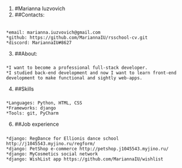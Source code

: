 1. #Marianna Iuzvovich
2. ##Contacts:
######
	*email: marianna.iuzvovich@gmail.com
	*github: https://github.com/MariannaIU/rsschool-cv.git
	*discord: MariannaIU#8627
3. ##About:
#####
	*I want to become a professional full-stack developer. 
	*I studied back-end development and now I want to learn front-end development to make functional and sightly web-apps.
4. ##Skills
#####
	*Languages: Python, HTML, CSS
	*Frameworks: django
	*Tools: git, PyCharm
6. ##Job experience
#####
	*django: RegDance for Ellionis dance school http://j1045543.myjino.ru/regform/
	*django: PetShop e-commerce http://petshop.j1045543.myjino.ru/
	*django: MyCosmetics social network
	*django: WishList app https://github.com/MariannaIU/wishlist
